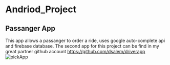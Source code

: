 # Andriod_Project


## Passanger App
This app allows a passanger to order a ride,
uses google auto-complete api and firebase database.
The second app for this project can be find in my great partner github account https://github.com/dsalem/driverapp
![pickApp](https://github.com/[asher99]/[Android_Project]/[master]/pickApp.png?raw=true)
